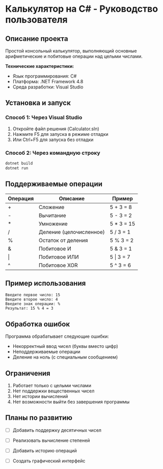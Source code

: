 # Калькулятор на C# - Руководство пользователя

## Описание проекта
Простой консольный калькулятор, выполняющий основные арифметические и побитовые операции над целыми числами.

**Технические характеристики:**
- Язык программирования: C#
- Платформа: .NET Framework 4.8
- Среда разработки: Visual Studio

## Установка и запуск

### Способ 1: Через Visual Studio
1. Откройте файл решения (Calculator.sln)
2. Нажмите F5 для запуска в режиме отладки
3. Или Ctrl+F5 для запуска без отладки

### Способ 2: Через командную строку
```bash
dotnet build
dotnet run
```

## Поддерживаемые операции

| Операция | Описание | Пример |
|----------|----------|--------|
| + | Сложение | 5 + 3 = 8 |
| - | Вычитание | 5 - 3 = 2 |
| * | Умножение | 5 * 3 = 15 |
| / | Деление (целочисленное) | 5 / 3 = 1 |
| % | Остаток от деления | 5 % 3 = 2 |
| & | Побитовое И | 5 & 3 = 1 |
| \| | Побитовое ИЛИ | 5 \| 3 = 7 |
| ^ | Побитовое XOR | 5 ^ 3 = 6 |

## Пример использования

```
Введите первое число: 15
Введите второе число: 4
Введите знак операции: %
Результат: 15 % 4 = 3
```

## Обработка ошибок
Программа обрабатывает следующие ошибки:
- Некорректный ввод чисел (буквы вместо цифр)
- Неподдерживаемые операции
- Деление на ноль (с специальным сообщением)

## Ограничения
1. Работает только с целыми числами
2. Нет поддержки вещественных чисел
3. Нет истории вычислений
4. Нет возможности выйти без завершения программы

## Планы по развитию
- [ ] Добавить поддержку десятичных чисел
- [ ] Реализовать вычисление степеней
- [ ] Добавить историю операций
- [ ] Создать графический интерфейс

